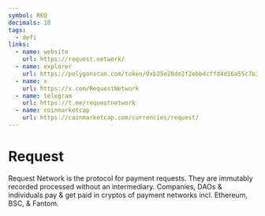 ```yaml
---
symbol: REQ
decimals: 18
tags:
  - defi
links:
  - name: website
    url: https://request.network/
  - name: explorer
    url: https://polygonscan.com/token/0xb25e20de2f2ebb4cffd4d16a55c7b395e8a94762
  - name: x
    url: https://x.com/RequestNetwork
  - name: telegram
    url: https://t.me/requestnetwork
  - name: coinmarketcap
    url: https://coinmarketcap.com/currencies/request/
---
```


# Request

Request Network is the protocol for payment requests. They are immutably recorded processed without an intermediary. Companies, DAOs & individuals pay & get paid in cryptos of payment networks incl. Ethereum, BSC, & Fantom.
